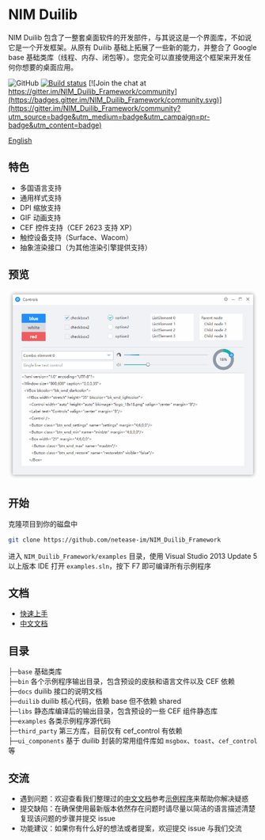 # NIM Duilib

NIM Duilib 包含了一整套桌面软件的开发部件，与其说这是一个界面库，不如说它是一个开发框架。从原有 Duilib 基础上拓展了一些新的能力，并整合了 Google base 基础类库（线程、内存、闭包等）。您完全可以直接使用这个框架来开发任何你想要的桌面应用。

![GitHub](https://img.shields.io/badge/license-MIT-green.svg)
[![Build status](https://ci.appveyor.com/api/projects/status/u29yl0j7pasopm3h?svg=true)](https://ci.appveyor.com/project/nmgwddj/nim-duilib-framework) [![Join the chat at https://gitter.im/NIM_Duilib_Framework/community](https://badges.gitter.im/NIM_Duilib_Framework/community.svg)](https://gitter.im/NIM_Duilib_Framework/community?utm_source=badge&utm_medium=badge&utm_campaign=pr-badge&utm_content=badge)

[English](README_en-US.md)

## 特色

 - 多国语言支持
 - 通用样式支持
 - DPI 缩放支持
 - GIF 动画支持
 - CEF 控件支持（CEF 2623 支持 XP）
 - 触控设备支持（Surface、Wacom）
 - 抽象渲染接口（为其他渲染引擎提供支持）

## 预览

![preview](docs/PREVIEW.gif)

## 开始

克隆项目到你的磁盘中

```bash
git clone https://github.com/netease-im/NIM_Duilib_Framework
```

进入 `NIM_Duilib_Framework/examples` 目录，使用 Visual Studio 2013 Update 5 以上版本 IDE 打开 `examples.sln`，按下 F7 即可编译所有示例程序

## 文档

 - [快速上手](docs/GETTING-STARTED.md)
 - [中文文档](docs/SUMMARY.md)

## 目录

├─`base` 基础类库  
├─`bin` 各个示例程序输出目录，包含预设的皮肤和语言文件以及 CEF 依赖  
├─`docs` duilib 接口的说明文档  
├─`duilib` duilib 核心代码，依赖 base 但不依赖 shared  
├─`libs` 静态库编译后的输出目录，包含预设的一些 CEF 组件静态库  
├─`examples` 各类示例程序源代码  
├─`third_party` 第三方库，目前仅有 cef_control 有依赖  
├─`ui_components` 基于 duilib 封装的常用组件库如 `msgbox`、`toast`、`cef_control` 等  

## 交流

 - 遇到问题：欢迎查看我们整理过的[中文文档](docs/SUMMARY.md)参考[示例程序](examples/README.md)来帮助你解决疑惑
 - 提交缺陷：在确保使用最新版本依然存在问题时请尽量以简洁的语言描述清楚复现该问题的步骤并提交 issue
 - 功能建议：如果你有什么好的想法或者提案，欢迎提交 issue 与我们交流

